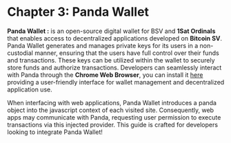 # Chapter 3: Panda Wallet

**Panda Wallet :** is an open-source digital wallet for BSV and **1Sat Ordinals** that enables access to decentralized applications developed on **Bitcoin SV**. 
Panda Wallet generates and manages private keys for its users in a non-custodial manner, ensuring that the users have full control over their funds and transactions. These keys can be utilized within the wallet to securely store funds and authorize transactions. Developers can seamlessly interact with Panda through the **Chrome Web Browser**, you can install it [here](https://chromewebstore.google.com/detail/panda-wallet/mlbnicldlpdimbjdcncnklfempedeipj) providing a user-friendly interface for wallet management and decentralized application use.

When interfacing with web applications, Panda Wallet introduces a panda object into the javascript context of each visited site. Consequently, web apps may communicate with Panda, requesting user permission to execute transactions via this injected provider. This guide is crafted for developers looking to integrate Panda Wallet! 
